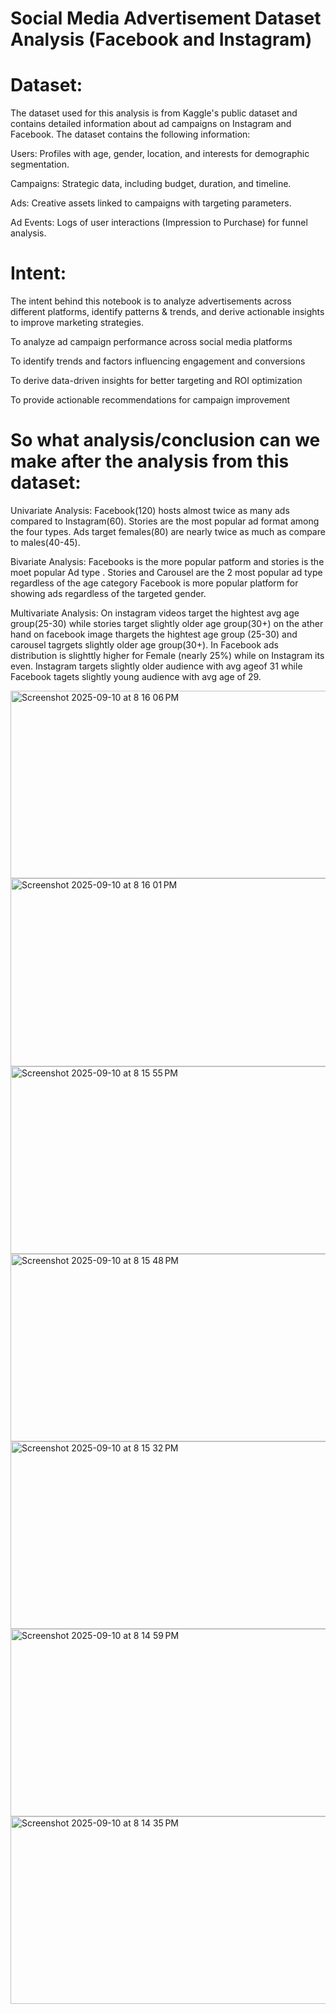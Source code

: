 # Social Media Advertisement Dataset Analysis (Facebook and Instagram)

# Dataset:
The dataset used for this analysis is from Kaggle's public dataset and contains detailed information about ad campaigns on Instagram and Facebook. The dataset contains the following information: 
  
  Users: Profiles with age, gender, location, and interests for demographic segmentation.
  
  Campaigns: Strategic data, including budget, duration, and timeline.
  
  Ads: Creative assets linked to campaigns with targeting parameters.
  
  Ad Events: Logs of user interactions (Impression to Purchase) for funnel analysis.

# Intent:
The intent behind this notebook is to analyze advertisements across different platforms, identify patterns & trends, and derive actionable insights to improve marketing strategies.

  To analyze ad campaign performance across social media platforms
  
  To identify trends and factors influencing engagement and conversions
  
  To derive data-driven insights for better targeting and ROI optimization
  
  To provide actionable recommendations for campaign improvement

# So what analysis/conclusion can we make after the analysis from this dataset:
Univariate Analysis: 
  Facebook(120) hosts almost twice as many ads compared to Instagram(60).
  Stories are the most popular ad format among the four types.
  Ads target females(80) are nearly twice as much as compare to males(40-45).

Bivariate Analysis:
  Facebooks is the more popular patform and stories is the moet popular Ad type .
  Stories and Carousel are the 2 most popular ad type regardless of the age category
  Facebook is more popular platform for showing ads regardless of the targeted gender.

Multivariate Analysis:
  On instagram videos target the hightest avg age group(25-30) while stories target slightly older age group(30+) on the ather hand on facebook image thargets the hightest age group (25-30) and carousel tagrgets slightly older age group(30+).
  In Facebook ads distribution is slighttly higher for Female (nearly 25%) while on Instagram its even.
  Instagram targets slightly older audience with avg ageof 31 while Facebook tagets slightly young audience with avg age of 29. 


<img width="520" height="300" alt="Screenshot 2025-09-10 at 8 16 06 PM" src="https://github.com/user-attachments/assets/4e680573-5013-4fef-ab73-3fb7918c3e71" />
<img width="520" height="301" alt="Screenshot 2025-09-10 at 8 16 01 PM" src="https://github.com/user-attachments/assets/e6cebd03-bc7d-4f5d-bdae-e1e8a970f9c0" />
<img width="520" height="300" alt="Screenshot 2025-09-10 at 8 15 55 PM" src="https://github.com/user-attachments/assets/e91561fd-16b6-4e2f-813b-5fe97cbd6237" />
<img width="520" height="300" alt="Screenshot 2025-09-10 at 8 15 48 PM" src="https://github.com/user-attachments/assets/18783021-4e54-40d5-880c-3ad2f06f4e8d" />
<img width="520" height="300" alt="Screenshot 2025-09-10 at 8 15 32 PM" src="https://github.com/user-attachments/assets/13efdb58-a330-48e0-9b53-630da591bcfc" />
<img width="520" height="300" alt="Screenshot 2025-09-10 at 8 14 59 PM" src="https://github.com/user-attachments/assets/c7186d82-6b5b-43e6-9536-284131bf8856" />
<img width="520" height="300" alt="Screenshot 2025-09-10 at 8 14 35 PM" src="https://github.com/user-attachments/assets/246a0bd9-c87d-4990-a9dc-ca08ad8c1aa2" />





